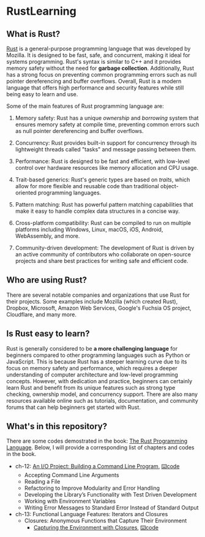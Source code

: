 # RustLearning

## What is Rust?
[Rust](https://www.rust-lang.org/) is a general-purpose programming language that was developed by Mozilla. It is designed to be fast, safe, and concurrent, making it ideal for systems programming. Rust's syntax is similar to C++ and it provides memory safety without the need for **garbage collection**. Additionally, Rust has a strong focus on preventing common programming errors such as null pointer dereferencing and buffer overflows. Overall, Rust is a modern language that offers high performance and security features while still being easy to learn and use.

Some of the main features of Rust programming language are:

1. Memory safety: Rust has a unique *ownership* and *borrowing* system that ensures memory safety at compile time, preventing common errors such as null pointer dereferencing and buffer overflows.

2. Concurrency: Rust provides built-in support for concurrency through its lightweight threads called "tasks" and message passing between them.

3. Performance: Rust is designed to be fast and efficient, with low-level control over hardware resources like memory allocation and CPU usage.

4. Trait-based generics: Rust's generic types are based on *traits*, which allow for more flexible and reusable code than traditional object-oriented programming languages.

5. Pattern matching: Rust has powerful pattern matching capabilities that make it easy to handle complex data structures in a concise way.

6. Cross-platform compatibility: Rust can be compiled to run on multiple platforms including Windows, Linux, macOS, iOS, Android, WebAssembly, and more.

7. Community-driven development: The development of Rust is driven by an active community of contributors who collaborate on open-source projects and share best practices for writing safe and efficient code.

## Who are using Rust?
There are several notable companies and organizations that use Rust for their projects. Some examples include Mozilla (which created Rust), Dropbox, Microsoft, Amazon Web Services, Google's Fuchsia OS project, Cloudflare, and many more.

## Is Rust easy to learn?
Rust is generally considered to be **a more challenging language** for beginners compared to other programming languages such as Python or JavaScript. This is because Rust has a steeper learning curve due to its focus on memory safety and performance, which requires a deeper understanding of computer architecture and low-level programming concepts. However, with dedication and practice, beginners can certainly learn Rust and benefit from its unique features such as strong type checking, ownership model, and concurrency support. There are also many resources available online such as tutorials, documentation, and community forums that can help beginners get started with Rust.

## What's in this repository?
There are some codes demostrated in the book: [The Rust Programming Language](https://doc.rust-lang.org/book/). Below, I will provide a corresponding list of chapters and codes in the book.

- ch-12: [An I/O Project: Building a Command Line Program](https://doc.rust-lang.org/book/ch12-00-an-io-project.html), [⌨️code](https://github.com/fansuregrin/RustLearning/tree/main/minigrep)
    - Accepting Command Line Arguments
    - Reading a File
    - Refactoring to Improve Modularity and Error Handling
    - Developing the Library’s Functionality with Test Driven Development
    - Working with Environment Variables
    - Writing Error Messages to Standard Error Instead of Standard Output
- ch-13: Functional Language Features: Iterators and Closures
    - Closures: Anonymous Functions that Capture Their Environment
        - [Capturing the Environment with Closures](https://doc.rust-lang.org/book/ch13-01-closures.html#capturing-the-environment-with-closures), [⌨️code](https://github.com/fansuregrin/RustLearning/blob/main/shirts_promotion/src/main.rs)